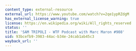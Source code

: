 ```yaml
---
content_type: external-resource
external_url: https://www.youtube.com/watch?v=2qe1ypRZdgM
has_external_license_warning: true
license: https://en.wikipedia.org/wiki/All_rights_reserved
status: ''
title: 'SAM TRIPOLI - WTF Podcast with Marc Maron #908'
uid: 93bcefb9-3983-44ac-b34e-24cab1ab45c3
wayback_url: ''
---
```

